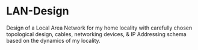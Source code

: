 # LAN-Design
Design of a Local Area Network for my home locality with carefully chosen topological design, cables, networking devices, &amp; IP Addressing schema based on the dynamics of my locality.
